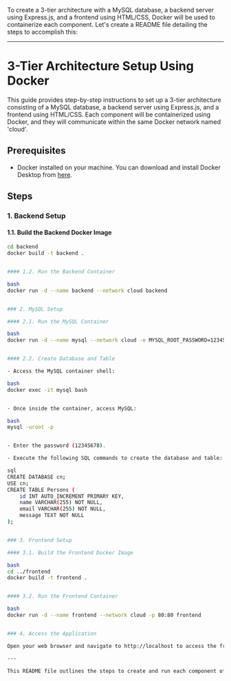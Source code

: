To create a 3-tier architecture with a MySQL database, a backend server using Express.js, and a frontend using HTML/CSS, Docker will be used to containerize each component. Let's create a README file detailing the steps to accomplish this:

---

# 3-Tier Architecture Setup Using Docker

This guide provides step-by-step instructions to set up a 3-tier architecture consisting of a MySQL database, a backend server using Express.js, and a frontend using HTML/CSS. Each component will be containerized using Docker, and they will communicate within the same Docker network named 'cloud'.

## Prerequisites

- Docker installed on your machine. You can download and install Docker Desktop from [here](https://www.docker.com/products/docker-desktop).

## Steps

### 1. Backend Setup

#### 1.1. Build the Backend Docker Image

```bash
cd backend
docker build -t backend .


#### 1.2. Run the Backend Container

bash
docker run -d --name backend --network cloud backend


### 2. MySQL Setup

#### 2.1. Run the MySQL Container

bash
docker run -d --name mysql --network cloud -e MYSQL_ROOT_PASSWORD=12345678 mysql:latest


#### 2.2. Create Database and Table

- Access the MySQL container shell:

bash
docker exec -it mysql bash


- Once inside the container, access MySQL:

bash
mysql -uroot -p


- Enter the password (12345678).

- Execute the following SQL commands to create the database and table:

sql
CREATE DATABASE cn;
USE cn;
CREATE TABLE Persons (
    id INT AUTO_INCREMENT PRIMARY KEY,
    name VARCHAR(255) NOT NULL,
    email VARCHAR(255) NOT NULL,
    message TEXT NOT NULL
);


### 3. Frontend Setup

#### 3.1. Build the Frontend Docker Image

bash
cd ../frontend
docker build -t frontend .


#### 3.2. Run the Frontend Container

bash
docker run -d --name frontend --network cloud -p 80:80 frontend


### 4. Access the Application

Open your web browser and navigate to http://localhost to access the frontend. You can submit the form, and the data will be stored in the MySQL database via the backend.

---

This README file outlines the steps to create and run each component of the 3-tier architecture using Docker containers. Let me know if you need further assistance!
